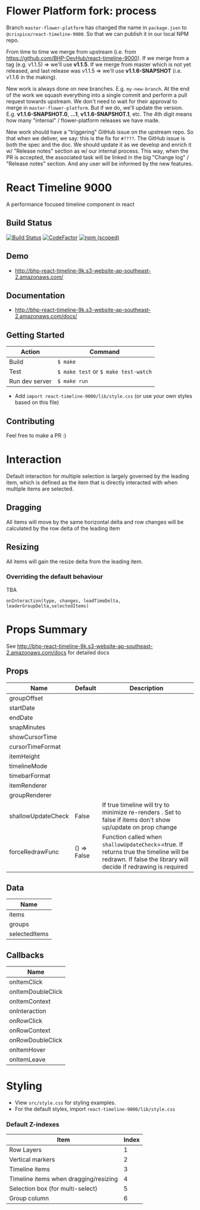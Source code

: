 # Flower Platform fork: process

Branch `master-flower-platform` has changed the name in `package.json` to `@crispico/react-timeline-9000`. So that we can publish it in our local NPM repo.

From time to time we merge from upstream (i.e. from https://github.com/BHP-DevHub/react-timeline-9000). If we merge from a tag (e.g. v1.1.5) => we'll use **v1.1.5**. If we merge from master which is not yet released, and last release was v1.1.5 => we'll use **v1.1.6-SNAPSHOT** (i.e. v1.1.6 in the making).

New work is always done on new branches. E.g. `my-new-branch`. At the end of the work we squash everything into a single commit and perform a pull request towards upstream. We don't need to wait for their approval to merge in `master-flower-platform`. But if we do, we'll update the version. E.g. **v1.1.6-SNAPSHOT.0**, **...1**, **v1.1.6-SNAPSHOT.1**, etc. The 4th digit means how many "internal" / flower-platform releases we have made.

New work should have a "triggering" GitHub issue on the upstream repo. So that when we deliver, we say: this is the fix for `#????`. The GitHub issue is both the spec and the doc. We should update it as we develop and enrich it w/ "Release notes" section as w/ our internal process. This way, when the PR is accepted, the associated task will be linked in the big "Change log" / "Release notes" section. And any user will be informed by the new features.

# React Timeline 9000

A performance focused timeline component in react

## Build Status
[![Build Status](https://travis-ci.org/BHP-DevHub/react-timeline-9000.svg?branch=master)](https://travis-ci.org/BHP-DevHub/react-timeline-9000)
[![CodeFactor](https://www.codefactor.io/repository/github/bhp-devhub/react-timeline-9000/badge)](https://www.codefactor.io/repository/github/bhp-devhub/react-timeline-9000)
[![npm (scoped)](https://img.shields.io/npm/v/react-timeline-9000.svg)](https://www.npmjs.com/package/react-timeline-9000)

## Demo
* http://bhp-react-timeline-9k.s3-website-ap-southeast-2.amazonaws.com/

## Documentation
* http://bhp-react-timeline-9k.s3-website-ap-southeast-2.amazonaws.com/docs/


## Getting Started

| Action         | Command                               |
| -------------- | ------------------------------------- |
| Build          | `$ make`                              |
| Test           | `$ make test` or  `$ make test-watch` |
| Run dev server | `$ make run`                          |

* Add `import react-timeline-9000/lib/style.css` (or use your own styles based on this file)

## Contributing
Feel free to make a PR :)

# Interaction

Default interaction for multiple selection is largely governed by the leading item, which is defined as the item that is directly interacted with when multiple items are selected.

## Dragging

All items will move by the same horizontal delta and row changes will be calculated by the row delta of the leading item

## Resizing

All items will gain the resize delta from the leading item.

### Overriding the default behaviour

TBA

`onInteraction(type, changes, leadTimeDelta, leaderGroupDelta,selectedItems)` 

# Props Summary

See http://bhp-react-timeline-9k.s3-website-ap-southeast-2.amazonaws.com/docs for detailed docs

## Props
| Name               | Default     | Description                                                                                                                                              |
| ----------------   | -------     | ------------------------------------------------------------------------------------------------------------                                             |
| groupOffset        |             |                                                                                                                                                          |
| startDate          |             |                                                                                                                                                          |
| endDate            |             |                                                                                                                                                          |
| snapMinutes        |             |                                                                                                                                                          |
| showCursorTime     |             |                                                                                                                                                          |
| cursorTimeFormat   |             |                                                                                                                                                          |
| itemHeight         |             |                                                                                                                                                          |
| timelineMode       |             |                                                                                                                                                          |
| timebarFormat      |             |                                                                                                                                                          |
| itemRenderer       |             |                                                                                                                                                          |
| groupRenderer      |             |                                                                                                                                                          |
| shallowUpdateCheck | False       | If true timeline will try to minimize re-renders . Set to false if items don't show up/update on prop change                                             |
| forceRedrawFunc  | () => False | Function called when `shallowUpdateCheck`==true. If returns true the timeline will be redrawn. If false the library will decide if redrawing is required |

## Data
| Name             |
| ---------------- |
| items            |
| groups           |
| selectedItems    |

## Callbacks
| Name              |
| ----------------  |
| onItemClick       |
| onItemDoubleClick |
| onItemContext     |
| onInteraction     |
| onRowClick        |
| onRowContext      |
| onRowDoubleClick  |
| onItemHover       |
| onItemLeave       |

# Styling
* View `src/style.css` for styling examples.
* For the default styles, import `react-timeline-9000/lib/style.css`

### Default Z-indexes
| Item                                  | Index |
| ------------------------------------- | ----- |
| Row Layers                            | 1     |
| Vertical markers                      | 2     |
| Timeline items                        | 3     |
| Timeline items when dragging/resizing | 4     |
| Selection box (for multi-select)      | 5     |
| Group column                          | 6     |

